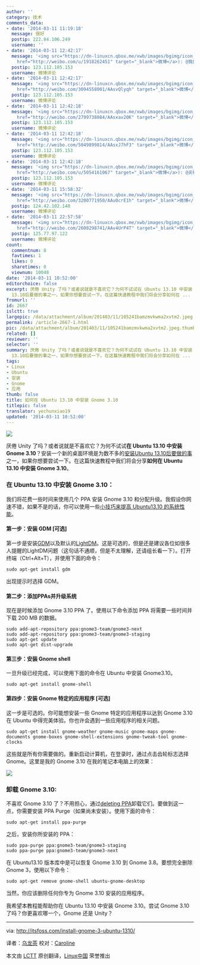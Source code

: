 ```yaml
---
author: ''
category: 技术
comments_data:
- date: '2014-03-11 11:19:18'
  message: 很好
  postip: 222.84.106.249
  username: ''
- date: '2014-03-11 12:42:17'
  message: '<img src="https://dn-linuxcn.qbox.me/xwb/images/bgimg/icon_logo.png" />华仔米有V(<a
    href="http://weibo.com/u/1918262451" target="_blank">微博</a>): @我的印象笔记'
  postip: 123.112.105.153
  username: 微博评论
- date: '2014-03-11 12:42:17'
  message: '<img src="https://dn-linuxcn.qbox.me/xwb/images/bgimg/icon_logo.png" />14爷CC(<a
    href="http://weibo.com/3094558001/AAsvQlyqh" target="_blank">微博</a>): 转发微博'
  postip: 123.112.105.153
  username: 微博评论
- date: '2014-03-11 12:42:18'
  message: '<img src="https://dn-linuxcn.qbox.me/xwb/images/bgimg/icon_logo.png" />Inspur赵祯龙(<a
    href="http://weibo.com/2799738084/AAsxav20K" target="_blank">微博</a>): [兔子]'
  postip: 123.112.105.153
  username: 微博评论
- date: '2014-03-11 12:42:18'
  message: '<img src="https://dn-linuxcn.qbox.me/xwb/images/bgimg/icon_logo.png" />孟勇健(<a
    href="http://weibo.com/5049899814/AAsxJ7hF3" target="_blank">微博</a>): 转发微博'
  postip: 123.112.105.153
  username: 微博评论
- date: '2014-03-11 12:42:18'
  message: '<img src="https://dn-linuxcn.qbox.me/xwb/images/bgimg/icon_logo.png" />Encore丶Yz(<a
    href="http://weibo.com/u/5054161067" target="_blank">微博</a>): @买粉丝QQ亲哦[红牌][7][1][2][o][2][6][7][6]'
  postip: 123.112.105.153
  username: 微博评论
- date: '2014-03-11 15:58:32'
  message: '<img src="https://dn-linuxcn.qbox.me/xwb/images/bgimg/icon_logo.png" />阿夏_黑黑(<a
    href="http://weibo.com/3200771950/AAu0crE1h" target="_blank">微博</a>): kde'
  postip: 124.42.102.140
  username: 微博评论
- date: '2014-03-11 22:57:58'
  message: '<img src="https://dn-linuxcn.qbox.me/xwb/images/bgimg/icon_logo.png" />AspxSpy(<a
    href="http://weibo.com/2608298741/AAv4UrP4T" target="_blank">微博</a>): 转发微博'
  postip: 125.77.97.122
  username: 微博评论
count:
  commentnum: 8
  favtimes: 1
  likes: 0
  sharetimes: 0
  viewnum: 10048
date: '2014-03-11 10:52:00'
editorchoice: false
excerpt: 厌倦 Unity 了吗？或者说就是不喜欢它？为何不试试在 Ubuntu 13.10 中安装 Gnome 3.10？安装一个新的桌面环境是为数不多的安装Ubuntu
  13.10后要做的事之一，如果你想要尝试一下。在这篇快速教程中我们将会分享如何在 ...
fromurl: ''
id: 2667
islctt: true
largepic: /data/attachment/album/201403/11/105241bamzmvkwma2xvtm2.jpeg
permalink: /article-2667-1.html
pic: /data/attachment/album/201403/11/105241bamzmvkwma2xvtm2.jpeg.thumb.jpg
related: []
reviewer: ''
selector: ''
summary: 厌倦 Unity 了吗？或者说就是不喜欢它？为何不试试在 Ubuntu 13.10 中安装 Gnome 3.10？安装一个新的桌面环境是为数不多的安装Ubuntu
  13.10后要做的事之一，如果你想要尝试一下。在这篇快速教程中我们将会分享如何在 ...
tags:
- Linux
- Ubuntu
- 安装
- Gnome
- 应用
thumb: false
title: 如何在 Ubuntu 13.10 中安装 Gnome 3.10
titlepic: false
translator: yechunxiao19
updated: '2014-03-11 10:52:00'
---
```


![](/data/attachment/album/201403/11/105241bamzmvkwma2xvtm2.jpeg)


厌倦 Unity 了吗？或者说就是不喜欢它？为何不试试**在 Ubuntu 13.10 中安装 Gnome 3.10**？安装一个新的桌面环境是为数不多的[安装Ubuntu 13.10后要做的事](http://itsfoss.com/things-to-do-after-installing-ubuntu-13-10/)之一，如果你想要尝试一下。在这篇快速教程中我们将会分享**如何在 Ubuntu 13.10 中安装 Gnome 3.10**。


### 在 Ubuntu 13.10 中安装 Gnome 3.10：


我们将花费一些时间来使用几个 PPA 安装 Gnome 3.10 和分配升级。我假设你网速不错，如果不是的话，你可以使用一些[小技巧来提高 Ubuntu13.10 的系统性能](http://itsfoss.com/speed-up-ubuntu-1310/)。


#### 第一步：安装 GDM [可选]


第一步是安装[GDM](https://wiki.gnome.org/Projects/GDM)以及默认的[LightDM](http://en.wikipedia.org/wiki/LightDM)。这是可选的，但是还是建议各位如很多人提醒的LightDM问题（这句话不通顺，但是不太理解，还请组长看一下）。打开终端（Ctrl+Alt+T），并使用下面的命令：



```
sudo apt-get install gdm

```

出现提示时选择 GDM。


#### 第二步：添加PPAs并升级系统


现在是时候添加 Gnome 3.10 PPA 了。使用以下命令添加 PPA 将需要一些时间并下载 200 MB 的数据。



```
sudo add-apt-repository ppa:gnome3-team/gnome3-next
sudo add-apt-repository ppa:gnome3-team/gnome3-staging
sudo apt-get update
sudo apt-get dist-upgrade

```

#### 第三步：安装 Gnome shell


一旦升级已经完成，可以使用下面的命令在 Ubuntu 中安装 Gnome3.10。



```
sudo apt-get install gnome-shell

```

#### 第四步：安装 Gnome 特定的应用程序 [可选]


这一步是可选的。你可能想安装一些 Gnome 特定的应用程序以达到 Gnome 3.10 在 Ubuntu 中得完美体验。你也许会遇到一些应用程序的相关问题。



```
sudo apt-get install gnome-weather gnome-music gnome-maps gnome-documents gnome-boxes gnome-shell-extensions gnome-tweak-tool gnome-clocks

```

这些就是所有你需要做的。重新启动计算机，在登录时，通过点击齿轮标志选择 Gnome。这里是我的 Gnome 3.10 在我的笔记本电脑上的效果：


![](/data/attachment/album/201403/11/105242b9akmr1wnimhx8gm.jpeg)


### 卸载 Gnome 3.10:


不喜欢 Gnome 3.10 了？不用担心，通过[deleting PPA](http://itsfoss.com/how-to-remove-or-delete-ppas-quick-tip/)卸载它们。要做到这一点，你需要安装 PPA Purge（如果尚未安装）。使用下面的命令：



```
sudo apt-get install ppa-purge

```

之后，安装你所安装的 PPA：



```
sudo ppa-purge ppa:gnome3-team/gnome3-staging
sudo ppa-purge ppa:gnome3-team/gnome3-next

```

在 Ubuntu13.10 版本库中是可以恢复 Gnome 3.10 到 Gnome 3.8。要想完全删除 Gnome 3，使用以下命令：



```
sudo apt-get remove gnome-shell ubuntu-gnome-desktop

```

当然，你应该删除任何你专为 Gnome 3.10 安装的应用程序。


我希望本教程能帮助你在 Ubuntu 13.10 中安装 Gnome 3.10。尝试 Gnome 3.10了吗？你更喜欢哪一个，Gnome 还是 Unity？




---


via: <http://itsfoss.com/install-gnome-3-ubuntu-1310/>


译者：[乌龙茶](https://github.com/yechunxiao19) 校对：[Caroline](https://github.com/carolinewuyan)


本文由 [LCTT](https://github.com/LCTT/TranslateProject) 原创翻译，[Linux中国](http://linux.cn/) 荣誉推出